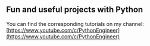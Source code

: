 ## Fun and useful projects with Python

You can find the corresponding tutorials on my channel: [https://www.youtube.com/c/PythonEngineer](https://www.youtube.com/c/PythonEngineer)
